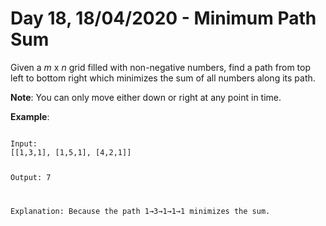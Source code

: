 # Day 18, 18/04/2020 - Minimum Path Sum

Given a *m* x *n* grid filled with non-negative numbers, find a path from top left to bottom right which minimizes the sum of all numbers along its path.

**Note**: You can only move either down or right at any point in time.

**Example**:

<code>
Input:
[[1,3,1], [1,5,1], [4,2,1]]

Output: 7

Explanation: Because the path 1→3→1→1→1 minimizes the sum.
</code>
